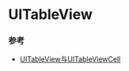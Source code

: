 # UITableView

### 参考
			
* [UITableView与UITableViewCell](http://www.howzhi.com/group/iosDevelop/discuss/2067)